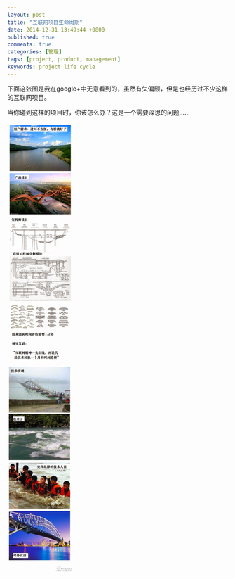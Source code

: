 ```yaml
---
layout: post
title: "互联网项目生命周期"
date: 2014-12-31 13:49:44 +0800
published: true
comments: true
categories: [管理]
tags: [project, product, management]
keywords: project life cycle
---
```


下面这张图是我在google+中无意看到的，虽然有失偏颇，但是也经历过不少这样的互联网项目。

当你碰到这样的项目时，你该怎么办？这是一个需要深思的问题......

<!-- more -->

![项目生命周期](/images/blog/project_life_cycle.jpg)
